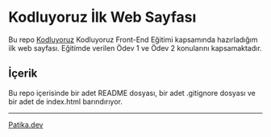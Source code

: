 # Kodluyoruz İlk Web Sayfası

Bu repo [Kodluyoruz](https://www.kodluyoruz.org) Kodluyoruz Front-End Eğitimi kapsamında hazırladığım ilk web sayfası. Eğitimde verilen Ödev 1 ve Ödev 2 konularını kapsamaktadır.

## İçerik

Bu repo içerisinde bir adet README dosyası, bir adet .gitignore dosyası ve bir adet de index.html barındırıyor.

---

[Patika.dev](https://app.patika.dev/)